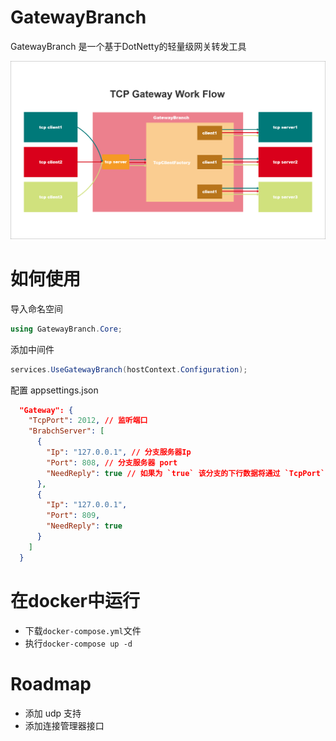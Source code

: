 # GatewayBranch

GatewayBranch 是一个基于DotNetty的轻量级网关转发工具

![workflow](./imgs/workflow.png)

# 如何使用

导入命名空间

```c#
using GatewayBranch.Core;
```

添加中间件
```c#
services.UseGatewayBranch(hostContext.Configuration);
```

配置 appsettings.json
``` json
  "Gateway": {
    "TcpPort": 2012, // 监听端口
    "BrabchServer": [
      {
        "Ip": "127.0.0.1", // 分支服务器Ip
        "Port": 808, // 分支服务器 port
        "NeedReply": true // 如果为 `true` 该分支的下行数据将通过 `TcpPort` 下发至终端,否则将过滤掉
      },
      {
        "Ip": "127.0.0.1",
        "Port": 809,
        "NeedReply": true
      }
    ]
  }
```

# 在docker中运行
- 下载`docker-compose.yml`文件
- 执行`docker-compose up -d`

# Roadmap

- 添加 udp 支持
- 添加连接管理器接口